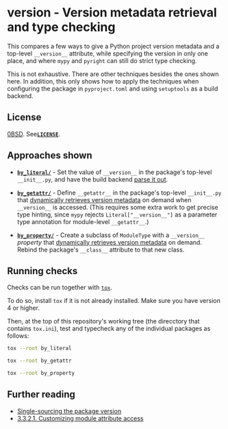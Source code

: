 <!-- SPDX-License-Identifier: 0BSD -->

# version - Version metadata retrieval and type checking

This compares a few ways to give a Python project version metadata and a
top-level `__version__` attribute, while specifying the version in only one
place, and where `mypy` and `pyright` can still do strict type checking.

This is not exhaustive. There are other techniques besides the ones shown here.
In addition, this only shows how to apply the techniques when configuring the
package in `pyproject.toml` and using `setuptools` as a build backend.

## License

[0BSD](https://spdx.org/licenses/0BSD). See[**`LICENSE`**](LICENSE).

## Approaches shown

- [**`by_literal/`**](by_literal/) - Set the value of `__version__` in the
  package's top-level `__init__.py`, and have the build backend [parse it
  out](https://setuptools.pypa.io/en/latest/userguide/pyproject_config.html#dynamic-metadata).

- [**`by_getattr/`**](by_getattr/) - Define `__getattr__` in the package's
  top-level `__init__.py` that [dynamically retrieves version
  metadata](https://docs.python.org/3/library/importlib.metadata.html#distribution-versions)
  on demand when `__version__` is accessed. (This requires some extra work to
  get precise type hinting, since `mypy` rejects `Literal["__version__"]` as a
  parameter type annotation for module-level `__getattr__`.)

- [**`by_property/`**](by_property/) - Create a subclass of `ModuleType` with a
  `__version__` *property* that [dynamically retrieves version
  metadata](https://docs.python.org/3/library/importlib.metadata.html#distribution-versions)
  on demand. Rebind the package's `__class__` attribute to that new class.

## Running checks

Checks can be run together with [`tox`](https://tox.wiki/).

To do so, install `tox` if it is not already installed. Make sure you have
version 4 or higher.

Then, at the top of this repository's working tree (the direcctory that
contains `tox.ini`), test and typecheck any of the individual packages as
follows:

```sh
tox --root by_literal
```

```sh
tox --root by_getattr
```

```sh
tox --root by_property
```

## Further reading

- [Single-sourcing the package
  version](https://packaging.python.org/en/latest/guides/single-sourcing-package-version/)
- [3.3.2.1. Customizing module attribute
  access](https://docs.python.org/3/reference/datamodel.html#customizing-module-attribute-access)
